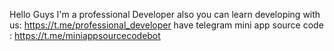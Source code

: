 Hello Guys
I'm a professional Developer 
also you can learn developing with us: https://t.me/professional_developer
have telegram mini app source code : https://t.me/miniappsourcecodebot
